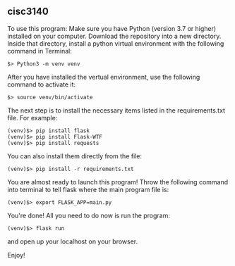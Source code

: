 ## cisc3140

To use this program:
Make sure you have Python (version 3.7 or higher) installed on your computer.
Download the repository into a new directory. 
Inside that directory, install a python virtual environment with the following command in Terminal:


```
$> Python3 -m venv venv
```

After you have installed the vertual environment, use the following command to activate it:

```
$> source venv/bin/activate
```

The next step is to install the necessary items listed in the requirements.txt file. For example:

```
(venv)$> pip install flask
(venv)$> pip install Flask-WTF
(venv)$> pip install requests
```

You can also install them directly from the file:
```
(venv)$> pip install -r requirements.txt
```

You are almost ready to launch this program!
Throw the following command into terminal to tell flask where the main program file is:
```
(venv)$> export FLASK_APP=main.py
```
You're done! All you need to do now is run the program:
```
(venv)$> flask run
```
and open up your localhost on your browser. 

Enjoy!